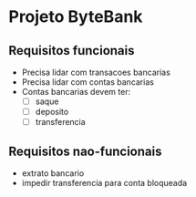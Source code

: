 # Projeto ByteBank

## Requisitos funcionais

- Precisa lidar com transacoes bancarias
- Precisa lidar com contas bancarias
- Contas bancarias devem ter:
  - [ ] saque
  - [ ] deposito
  - [ ] transferencia

## Requisitos nao-funcionais

- extrato bancario
- impedir transferencia para conta bloqueada
